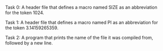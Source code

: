 Task 0: A header file that defines a macro named SIZE as an abbreviation for the token 1024.

Task 1: A header file that defines a macro named PI as an abbreviation for the token 3.14159265359.

Task 2: A program that prints the name of the file it was compiled from, followed by a new line.
